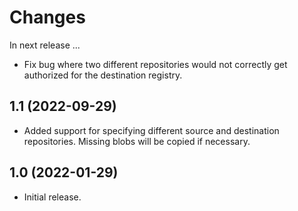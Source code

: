 Changes
=======

In next release ...

- Fix bug where two different repositories would not correctly get
  authorized for the destination registry.


1.1 (2022-09-29)
----------------

- Added support for specifying different source and destination
  repositories. Missing blobs will be copied if necessary.


1.0 (2022-01-29)
----------------

- Initial release.
